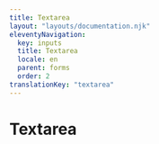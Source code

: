```yaml
---
title: Textarea
layout: "layouts/documentation.njk"
eleventyNavigation:
  key: inputs
  title: Textarea
  locale: en
  parent: forms
  order: 2
translationKey: "textarea"
---
```


# Textarea